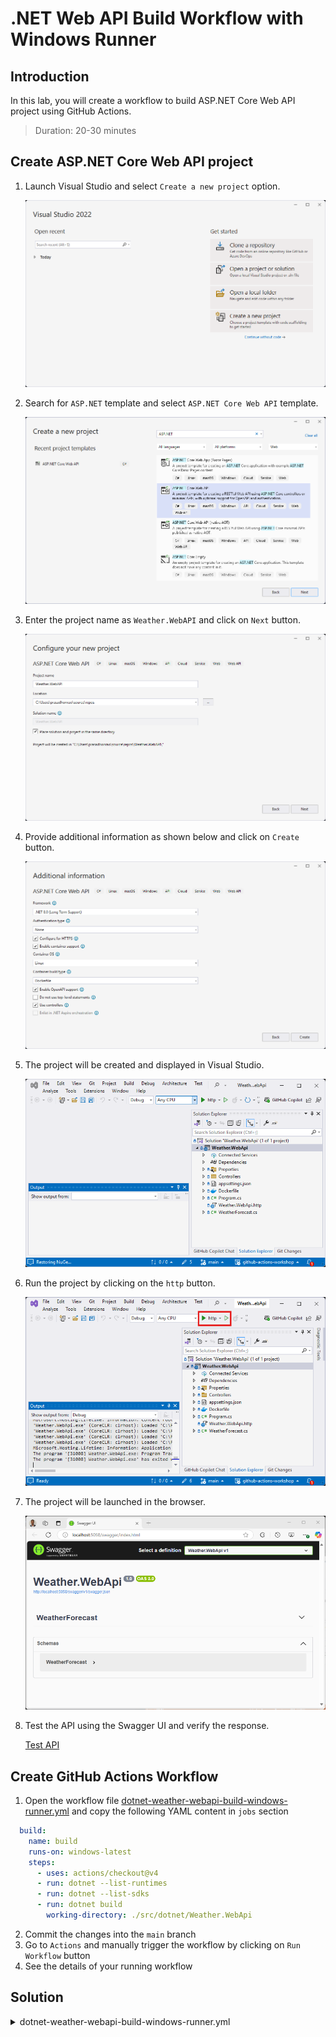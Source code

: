 # .NET Web API Build Workflow with Windows Runner

## Introduction

In this lab, you will create a workflow to build ASP.NET Core Web API project using GitHub Actions.

> Duration: 20-30 minutes

## Create ASP.NET Core Web API project

1. Launch Visual Studio and select `Create a new project` option.

   ![Launch Visual Studio](../images/3.1-launch-visual-studio.png)

2. Search for `ASP.NET` template and select `ASP.NET Core Web API` template.

   ![Select ASP.NET Core Web API](../images/3.2-select-aspnet-core-webapi.png)

3. Enter the project name as `Weather.WebAPI` and click on `Next` button.

   ![Enter Project Name](../images/3.3-enter-project-name.png)

4. Provide additional information as shown below and click on `Create` button.

   ![Provide Additional Information](../images/3.4-provide-additional-information.png)

5. The project will be created and displayed in Visual Studio.

   ![Project Created](../images/3.5-project-created.png)

6. Run the project by clicking on the `http` button.

   ![Run Project](../images/3.6-run-project.png)

7. The project will be launched in the browser.

   ![Project Launched](../images/3.7-project-launched.png)

8. Test the API using the Swagger UI and verify the response.

   [Test API](../images/3.8-test-api.png)

## Create GitHub Actions Workflow

1. Open the workflow file [dotnet-weather-webapi-build-windows-runner.yml](/.github/workflows/dotnet-weather-webapi-build-windows-runner.yml) and copy the following YAML content in `jobs` section

```YAML
  build:
    name: build
    runs-on: windows-latest
    steps:
      - uses: actions/checkout@v4
      - run: dotnet --list-runtimes
      - run: dotnet --list-sdks
      - run: dotnet build
        working-directory: ./src/dotnet/Weather.WebApi
```

2. Commit the changes into the `main` branch
3. Go to `Actions` and manually trigger the workflow by clicking on `Run Workflow` button
4. See the details of your running workflow

## Solution

<details>
  <summary>dotnet-weather-webapi-build-windows-runner.yml</summary>
  
```YAML
name: .NET Weather WebApi Build with Windows Runner
on:
  workflow_dispatch:
  push:
    paths:
      - '.github/workflows/dotnet-weather-webapi-build-windows-runner.yml'
      - 'src/dotnet/Weather.WebApi/**'
jobs:
  build:
    name: build
    runs-on: windows-latest
    steps:
      - uses: actions/checkout@v4
      - run: dotnet --list-runtimes
      - run: dotnet --list-sdks
      - run: dotnet build
        working-directory: ./src/dotnet/Weather.WebApi
```
</details>

